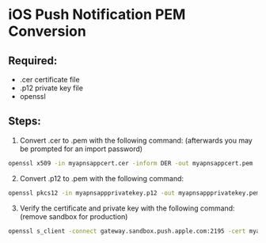 # iOS Push Notification PEM Conversion

## Required:
- .cer certificate file
- .p12 private key file
- openssl

## Steps:
1. Convert .cer to .pem with the following command: (afterwards you may be prompted for an import password)
```bash
openssl x509 -in myapnsappcert.cer -inform DER -out myapnsappcert.pem
```
2. Convert .p12 to .pem with the following command:
```bash
openssl pkcs12 -in myapnsappprivatekey.p12 -out myapnsappprivatekey.pem -nodes -clcerts
```
3. Verify the certificate and private key with the following command: (remove sandbox for production)
```bash
openssl s_client -connect gateway.sandbox.push.apple.com:2195 -cert myapnsappcert.pem -key myapnsappprivatekey.pem
```
